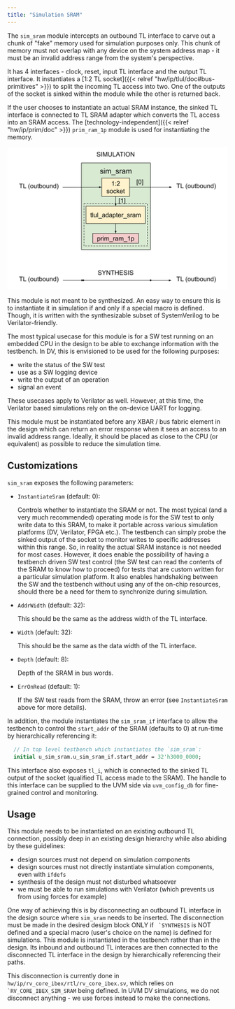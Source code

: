 ```yaml
---
title: "Simulation SRAM"
---
```


The `sim_sram` module intercepts an outbound TL interface to carve out a chunk of "fake" memory used for simulation purposes only.
This chunk of memory must not overlap with any device on the system address map - it must be an invalid address range from the system's perspective.

It has 4 interfaces - clock, reset, input TL interface and the output TL interface.
It instantiates a [1:2 TL socket]({{< relref "hw/ip/tlul/doc#bus-primitives" >}}) to split the incoming TL access into two.
One of the outputs of the socket is sinked within the module while the other is returned back.

If the user chooses to instantiate an actual SRAM instance, the sinked TL interface is connected to TL SRAM adapter which converts the TL access into an SRAM access.
The [technology-independent]({{< relref "hw/ip/prim/doc" >}}) `prim_ram_1p` module is used for instantiating the memory.

![Block Diagram](sim_sram.svg)

This module is not meant to be synthesized.
An easy way to ensure this is to instantiate it in simulation if and only if a special macro is defined.
Though, it is written with the synthesizable subset of SystemVerilog to be Verilator-friendly.

The most typical usecase for this module is for a SW test running on an embedded CPU in the design to be able to exchange information with the testbench.
In DV, this is envisioned to be used for the following purposes:
- write the status of the SW test
- use as a SW logging device
- write the output of an operation
- signal an event

These usecases apply to Verilator as well.
However, at this time, the Verilator based simulations rely on the on-device UART for logging.

This module must be instantiated before any XBAR / bus fabric element in the design which can return an error response when it sees an access to an invalid address range.
Ideally, it should be placed as close to the CPU (or equivalent) as possible to reduce the simulation time.

## Customizations

`sim_sram` exposes the following parameters:

- `InstantiateSram` (default: 0):

  Controls whether to instantiate the SRAM or not.
  The most typical (and a very much recommended) operating mode is for the SW test to only write data to this SRAM, to make it portable across various simulation platforms (DV, Verilator, FPGA etc.).
  The testbench can simply probe the sinked output of the socket to monitor writes to specific addresses within this range.
  So, in reality the actual SRAM instance is not needed for most cases.
  However, it does enable the possibility of having a testbench driven SW test control (the SW test can read the contents of the SRAM to know how to proceed) for tests that are custom written for a particular simulation platform.
  It also enables handshaking between the SW and the testbench without using any of the on-chip resources, should there be a need for them to synchronize during simulation.

- `AddrWidth` (default: 32):

  This should be the same as the address width of the TL interface.

- `Width` (default: 32):

  This should be the same as the data width of the TL interface.

- `Depth` (default: 8):

  Depth of the SRAM in bus words.

- `ErrOnRead` (default: 1):

  If the SW test reads from the SRAM, throw an error (see `InstantiateSram` above for more details).

In addition, the module instantiates the `sim_sram_if` interface to allow the testbench to control the `start_addr` of the SRAM (defaults to 0) at run-time by hierarchically referencing it:
```systemverilog
  // In top level testbench which instantiates the `sim_sram`:
  initial u_sim_sram.u_sim_sram_if.start_addr = 32'h3000_0000;
```
This interface also exposes `tl_i`, which is connected to the sinked TL output of the socket (qualified TL access made to the SRAM).
The handle to this interface can be supplied to the UVM side via `uvm_config_db` for fine-grained control and monitoring.

## Usage

This module needs to be instantiated on an existing outbound TL connection, possibly deep in an existing design hierarchy while also abiding by these guidelines:
- design sources must not depend on simulation components
- design sources must not directly instantiate simulation components, even with `ifdefs`
- synthesis of the design must not disturbed whatsoever
- we must be able to run simulations with Verilator (which prevents us from using forces for example)

One way of achieving this is by disconnecting an outbound TL interface in the design source where `sim_sram` needs to be inserted.
The disconnection must be made in the desired desigm block ONLY if `` `SYNTHESIS`` is NOT defined and a special macro (user's choice on the name) is defined for simulations.
This module is instantiated in the testbench rather than in the design.
Its inbound and outbound TL interaces are then connected to the disconnected TL interface in the design by hierarchically referencing their paths.

This disconnection is currently done in `hw/ip/rv_core_ibex/rtl/rv_core_ibex.sv`, which relies on `` `RV_CORE_IBEX_SIM_SRAM`` being defined.
In UVM DV simulations, we do not disconnect anything - we use forces instead to make the connections.
